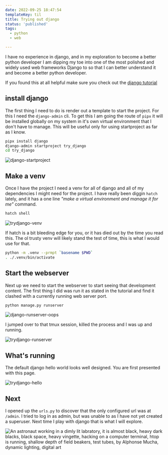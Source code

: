 ```yaml
---
date: 2022-09-25 18:47:54
templateKey: til
title: Trying out django
status: 'published'
tags:
  - python
  - web

---
```


I have no experience in django, and in my exploration to become a better python
developer I am dipping my toe into one of the most polished and widely used web
frameworks Django to so that I can better understand it and become a better
python developer.

If you found this at all helpful make sure you check out the [django tutorial](https://docs.djangoproject.com/en/4.1/intro/tutorial01/)

## install django

The first thing I need to do is render out a template to start the project.
For this I need the `django-admin` cli.  To get this I am going the route of
`pipx` it will be installed globally on my system in it's own virtual
environment that I don't have to manage.  This will be useful only for using
startproject as far as I know.

``` bash
pipx install django
django-admin startproject try_django
cd try_django
```

![django-startproject](https://screenshots.waylonwalker.com/django-startproject.webp)

## Make a venv

Once I have the project I need a venv for all of django and all of my
dependencies I might need for the project.  I have really been diggin `hatch`
lately, and it has a one line _"make a virtual environment and manage it for
me"_ command.

``` bash
hatch shell
```

![trydjango-venv](https://screenshots.waylonwalker.com/trydjango-venv.webp)

If hatch is a bit bleeding edge for you, or it has died out by the time you
read this.  The ol trusty venv will likely stand the test of time, this is what
I would use for that.

``` bash
python -m .venv --prmpt `basename $PWD`
. ./.venv/bin/activate
```

## Start the webserver

Next up we need to start the webserver to start seeing that development
content.  The first thing I did was run it as stated in the tutorial and find
it clashed with a currently running web server port.

``` bash
python manage.py runserver
```

![django-runserver-oops](https://screenshots.waylonwalker.com/django-runserver-oops.webp)

I jumped over to that tmux session, killed the process and I was up and running.

![trydjango-runserver](https://screenshots.waylonwalker.com/trydjango-runserver.webp)

## What's running

The default django hello world looks well designed.  You are first presented
with this page.

![trydjango-hello](https://screenshots.waylonwalker.com/trydjango-hello.webp)

## Next

I opened up the `urls.py` to discover that the only configured url was at
`/admin`. I tried to log in as admin, but was unable to as I have not yet
created a superuser.  Next time I play with django that is what I will explore.

![An astronaut working in a dimly lit labratory, it is almost black, heavy dark blacks, black space, heavy vingette, hacking on a computer terminal, htop is running, shallow depth of field beakers, test tubes, by Alphonse Mucha, dynamic lighting, digital art](https://stable-diffusion.waylonwalker.com/000250.526887289.webp)
